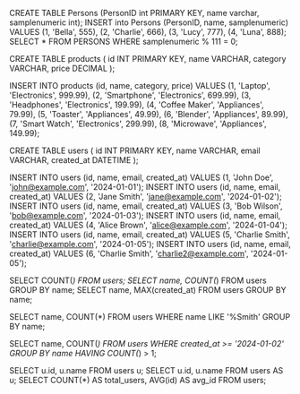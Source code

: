 CREATE TABLE Persons (PersonID int PRIMARY KEY, name varchar, samplenumeric int);
INSERT into Persons (PersonID, name, samplenumeric) VALUES (1, 'Bella', 555), (2, 'Charlie', 666), (3, 'Lucy', 777), (4, 'Luna', 888);
SELECT * FROM PERSONS WHERE samplenumeric % 111 = 0;

CREATE TABLE products (
    id INT PRIMARY KEY,
    name VARCHAR,
    category VARCHAR,
    price DECIMAL
);

INSERT INTO products (id, name, category, price) VALUES (1, 'Laptop', 'Electronics', 999.99), (2, 'Smartphone', 'Electronics', 699.99), (3, 'Headphones', 'Electronics', 199.99), (4, 'Coffee Maker', 'Appliances', 79.99), (5, 'Toaster', 'Appliances', 49.99), (6, 'Blender', 'Appliances', 89.99), (7, 'Smart Watch', 'Electronics', 299.99), (8, 'Microwave', 'Appliances', 149.99);

CREATE TABLE users (
    id INT PRIMARY KEY,
    name VARCHAR,
    email VARCHAR,
    created_at DATETIME
);

INSERT INTO users (id, name, email, created_at) VALUES (1, 'John Doe', 'john@example.com', '2024-01-01');
INSERT INTO users (id, name, email, created_at) VALUES (2, 'Jane Smith', 'jane@example.com', '2024-01-02');
INSERT INTO users (id, name, email, created_at) VALUES (3, 'Bob Wilson', 'bob@example.com', '2024-01-03');
INSERT INTO users (id, name, email, created_at) VALUES (4, 'Alice Brown', 'alice@example.com', '2024-01-04');
INSERT INTO users (id, name, email, created_at) VALUES (5, 'Charlie Smith', 'charlie@example.com', '2024-01-05');
INSERT INTO users (id, name, email, created_at) VALUES (6, 'Charlie Smith', 'charlie2@example.com', '2024-01-05');

SELECT COUNT(*) FROM users;
SELECT name, COUNT(*) FROM users GROUP BY name;
SELECT name, MAX(created_at) FROM users GROUP BY name;

SELECT name, COUNT(*) 
FROM users 
WHERE name LIKE '%Smith'
GROUP BY name;

SELECT name, COUNT(*) 
FROM users 
WHERE created_at >= '2024-01-02'
GROUP BY name 
HAVING COUNT(*) > 1;

SELECT u.id, u.name FROM users u;
SELECT u.id, u.name FROM users AS u;
SELECT COUNT(*) AS total_users, AVG(id) AS avg_id FROM users;
